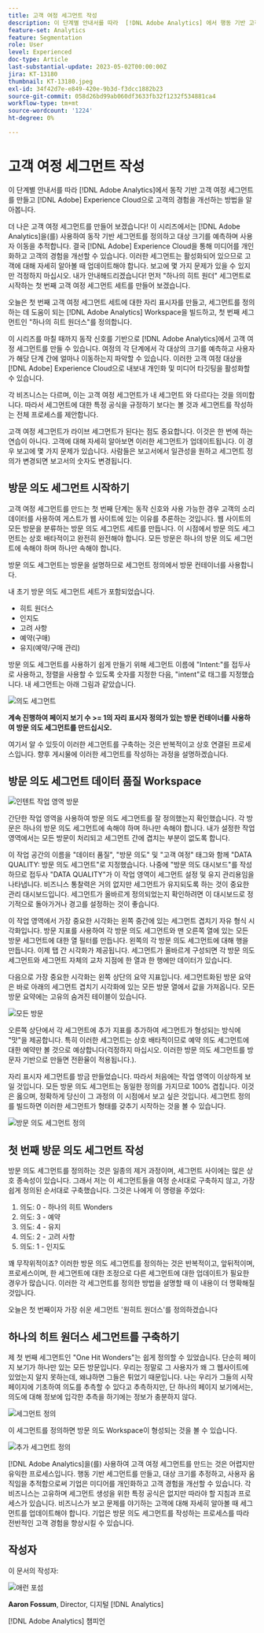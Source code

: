 ```yaml
---
title: 고객 여정 세그먼트 작성
description: 이 단계별 안내서를 따라  [!DNL Adobe Analytics] 에서 행동 기반 고객 여정 세그먼트를 만들고  [!DNL Adobe] Experience Cloud으로 고객의 경험을 개선하는 방법을 알아봅니다.
feature-set: Analytics
feature: Segmentation
role: User
level: Experienced
doc-type: Article
last-substantial-update: 2023-05-02T00:00:00Z
jira: KT-13180
thumbnail: KT-13180.jpeg
exl-id: 34f42d7e-e849-420e-9b3d-f3dcc1882b23
source-git-commit: 058d26bd99ab060df3633fb32f1232f534881ca4
workflow-type: tm+mt
source-wordcount: '1224'
ht-degree: 0%

---
```


# 고객 여정 세그먼트 작성

이 단계별 안내서를 따라 [!DNL Adobe Analytics]에서 동작 기반 고객 여정 세그먼트를 만들고 [!DNL Adobe] Experience Cloud으로 고객의 경험을 개선하는 방법을 알아봅니다.

더 나은 고객 여정 세그먼트를 만들어 보겠습니다! 이 시리즈에서는 [!DNL Adobe Analytics]을(를) 사용하여 동작 기반 세그먼트를 정의하고 대상 크기를 예측하며 사용자 이동을 추적합니다. 결국 [!DNL Adobe] Experience Cloud을 통해 미디어를 개인화하고 고객의 경험을 개선할 수 있습니다. 이러한 세그먼트는 활성화되어 있으므로 고객에 대해 자세히 알아볼 때 업데이트해야 합니다. 보고에 몇 가지 문제가 있을 수 있지만 걱정하지 마십시오. 내가 안내해드리겠습니다! 먼저 &quot;하나의 히트 원더&quot; 세그먼트로 시작하는 첫 번째 고객 여정 세그먼트 세트를 만들어 보겠습니다.

오늘은 첫 번째 고객 여정 세그먼트 세트에 대한 자리 표시자를 만들고, 세그먼트를 정의하는 데 도움이 되는 [!DNL Adobe Analytics] Workspace을 빌드하고, 첫 번째 세그먼트인 &quot;하나의 히트 원더스&quot;를 정의합니다.

이 시리즈를 마칠 때까지 동작 신호를 기반으로 [!DNL Adobe Analytics]에서 고객 여정 세그먼트를 만들 수 있습니다. 여정의 각 단계에서 각 대상의 크기를 예측하고 사용자가 해당 단계 간에 얼마나 이동하는지 파악할 수 있습니다. 이러한 고객 여정 대상을 [!DNL Adobe] Experience Cloud으로 내보내 개인화 및 미디어 타깃팅을 활성화할 수 있습니다.

각 비즈니스는 다르며, 이는 고객 여정 세그먼트가 내 세그먼트 와 다르다는 것을 의미합니다. 따라서 세그먼트에 대한 특정 공식을 규정하기 보다는 볼 것과 세그먼트를 작성하는 전체 프로세스를 제안합니다.

고객 여정 세그먼트가 라이브 세그먼트가 된다는 점도 중요합니다. 이것은 한 번에 하는 연습이 아니다. 고객에 대해 자세히 알아보면 이러한 세그먼트가 업데이트됩니다. 이 경우 보고에 몇 가지 문제가 있습니다. 사람들은 보고서에서 일관성을 원하고 세그먼트 정의가 변경되면 보고서의 숫자도 변경됩니다.

## 방문 의도 세그먼트 시작하기

고객 여정 세그먼트를 만드는 첫 번째 단계는 동작 신호와 사용 가능한 경우 고객의 소리 데이터를 사용하여 게스트가 웹 사이트에 있는 이유를 추론하는 것입니다. 웹 사이트의 모든 방문을 분류하는 방문 의도 세그먼트 세트를 만듭니다. 이 시점에서 방문 의도 세그먼트는 상호 배타적이고 완전히 완전해야 합니다. 모든 방문은 하나의 방문 의도 세그먼트에 속해야 하며 하나만 속해야 합니다.

방문 의도 세그먼트는 방문을 설명하므로 세그먼트 정의에서 방문 컨테이너를 사용합니다.

내 초기 방문 의도 세그먼트 세트가 포함되었습니다.

* 히트 원더스
* 인지도
* 고려 사항
* 예약(구매)
* 유지(예약/구매 관리)

방문 의도 세그먼트를 사용하기 쉽게 만들기 위해 세그먼트 이름에 &quot;Intent:&quot;를 접두사로 사용하고, 정렬을 사용할 수 있도록 숫자를 지정한 다음, &quot;intent&quot;로 태그를 지정했습니다. 내 세그먼트는 아래 그림과 같았습니다.

![의도 세그먼트](assets/intent-segments.png)

**계속 진행하여 페이지 보기 수 >= 1의 자리 표시자 정의가 있는 방문 컨테이너를 사용하여 방문 의도 세그먼트를 만드십시오.**

여기서 알 수 있듯이 이러한 세그먼트를 구축하는 것은 반복적이고 상호 연결된 프로세스입니다. 향후 게시물에 이러한 세그먼트를 작성하는 과정을 설명하겠습니다.

## 방문 의도 세그먼트 데이터 품질 Workspace

![인텐트 작업 영역 방문](assets/visit-intent-workspace.png)

간단한 작업 영역을 사용하여 방문 의도 세그먼트를 잘 정의했는지 확인했습니다. 각 방문은 하나의 방문 의도 세그먼트에 속해야 하며 하나만 속해야 합니다. 내가 설정한 작업 영역에서는 모든 방문이 처리되고 세그먼트 간에 겹치는 부분이 없도록 합니다.

이 작업 공간의 이름을 &quot;데이터 품질&quot;, &quot;방문 의도&quot; 및 &quot;고객 여정&quot; 태그와 함께 &quot;DATA QUALITY: 방문 의도 세그먼트&quot;로 지정했습니다. 나중에 &quot;방문 의도 대시보드&quot;를 작성하므로 접두사 &quot;DATA QUALITY&quot;가 이 작업 영역이 세그먼트 설정 및 유지 관리용임을 나타냅니다. 비즈니스 통찰력은 거의 없지만 세그먼트가 유지되도록 하는 것이 중요한 관리 대시보드입니다. 세그먼트가 올바르게 정의되었는지 확인하려면 이 대시보드로 정기적으로 돌아가거나 경고를 설정하는 것이 좋습니다.

이 작업 영역에서 가장 중요한 시각화는 왼쪽 중간에 있는 세그먼트 겹치기 자유 형식 시각화입니다. 방문 지표를 사용하여 각 방문 의도 세그먼트와 맨 오른쪽 열에 있는 모든 방문 세그먼트에 대한 열 필터를 만듭니다. 왼쪽의 각 방문 의도 세그먼트에 대해 행을 만듭니다. 이제 탭 간 시각화가 제공됩니다. 세그먼트가 올바르게 구성되면 각 방문 의도 세그먼트와 세그먼트 자체의 교차 지점에 한 열과 한 행에만 데이터가 있습니다.

다음으로 가장 중요한 시각화는 왼쪽 상단의 요약 지표입니다. 세그먼트화된 방문 요약은 바로 아래의 세그먼트 겹치기 시각화에 있는 모든 방문 열에서 값을 가져옵니다. 모든 방문 요약에는 고유의 숨겨진 테이블이 있습니다.

![모든 방문](assets/all-visits.png)

오른쪽 상단에서 각 세그먼트에 추가 지표를 추가하여 세그먼트가 형성되는 방식에 &quot;맛&quot;을 제공합니다. 특히 이러한 세그먼트는 상호 배타적이므로 예약 의도 세그먼트에 대한 예약만 볼 것으로 예상합니다(걱정하지 마십시오. 이러한 방문 의도 세그먼트를 방문자 기반으로 만들면 전환율이 적용됩니다.).

자리 표시자 세그먼트를 방금 만들었습니다. 따라서 처음에는 작업 영역이 이상하게 보일 것입니다. 모든 방문 의도 세그먼트는 동일한 정의를 가지므로 100% 겹칩니다. 이것은 옳으며, 정확하게 당신이 그 과정의 이 시점에서 보고 싶은 것입니다. 세그먼트 정의를 빌드하면 이러한 세그먼트가 형태를 갖추기 시작하는 것을 볼 수 있습니다.

![방문 의도 세그먼트 정의](assets/visit-intent-segment-defs.png)

## 첫 번째 방문 의도 세그먼트 작성

방문 의도 세그먼트를 정의하는 것은 일종의 제거 과정이며, 세그먼트 사이에는 많은 상호 종속성이 있습니다. 그래서 저는 이 세그먼트들을 여정 순서대로 구축하지 않고, 가장 쉽게 정의된 순서대로 구축했습니다. 그것은 나에게 이 명령을 주었다:

1. 의도: 0 - 하나의 히트 Wonders
1. 의도: 3 - 예약
1. 의도: 4 - 유지
1. 의도: 2 - 고려 사항
1. 의도: 1 - 인지도

꽤 무작위적이죠? 이러한 방문 의도 세그먼트를 정의하는 것은 반복적이고, 앞뒤적이며, 프로세스이며, 한 세그먼트에 대한 조정으로 다른 세그먼트에 대한 업데이트가 필요한 경우가 많습니다. 이러한 각 세그먼트를 정의한 방법을 설명할 때 이 내용이 더 명확해질 것입니다.

오늘은 첫 번째이자 가장 쉬운 세그먼트 &#39;원히트 원더스&#39;를 정의하겠습니다

## 하나의 히트 원더스 세그먼트를 구축하기

제 첫 번째 세그먼트인 &quot;One Hit Wonders&quot;는 쉽게 정의할 수 있었습니다. 단순히 페이지 보기가 하나만 있는 모든 방문입니다. 우리는 정말로 그 사용자가 왜 그 웹사이트에 있었는지 알지 못하는데, 왜냐하면 그들은 튀었기 때문입니다. 나는 우리가 그들의 시작 페이지에 기초하여 의도를 추측할 수 있다고 추측하지만, 단 하나의 페이지 보기에서는, 의도에 대해 정보에 입각한 추측을 하기에는 정보가 충분하지 않다.

![세그먼트 정의](assets/segment-def.png)

이 세그먼트를 정의하면 방문 의도 Workspace이 형성되는 것을 볼 수 있습니다.

![추가 세그먼트 정의](assets/more-segment-defs.png)

[!DNL Adobe Analytics]을(를) 사용하여 고객 여정 세그먼트를 만드는 것은 어렵지만 유익한 프로세스입니다. 행동 기반 세그먼트를 만들고, 대상 크기를 추정하고, 사용자 움직임을 추적함으로써 기업은 미디어를 개인화하고 고객 경험을 개선할 수 있습니다. 각 비즈니스는 고유하며 세그먼트 생성을 위한 특정 공식은 없지만 따라야 할 지침과 프로세스가 있습니다. 비즈니스가 보고 문제를 야기하는 고객에 대해 자세히 알아볼 때 세그먼트를 업데이트해야 합니다. 기업은 방문 의도 세그먼트를 작성하는 프로세스를 따라 전반적인 고객 경험을 향상시킬 수 있습니다.

## 작성자

이 문서의 작성자:

![애런 포섬](assets/aaron-headshot.png)

**Aaron Fossum**, Director, 디지털 [!DNL Analytics]

[!DNL Adobe Analytics] 챔피언

